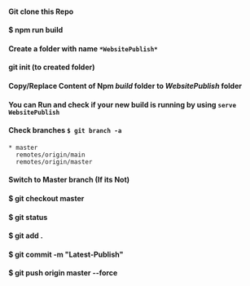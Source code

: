 #### Git clone this Repo
#### $ npm run build
#### Create a folder with name ` *WebsitePublish* `
#### git init (to created folder)
#### Copy/Replace Content of Npm *build* folder to *WebsitePublish* folder
#### You can Run and check if your new build is running by using `serve WebsitePublish`
#### Check branches `$ git branch -a`
```
* master
  remotes/origin/main
  remotes/origin/master
```
#### Switch to Master branch (If its Not)
#### $ git checkout master
#### $ git status
#### $ git add .
#### $ git commit -m "Latest-Publish" 
#### $ git push origin master --force
